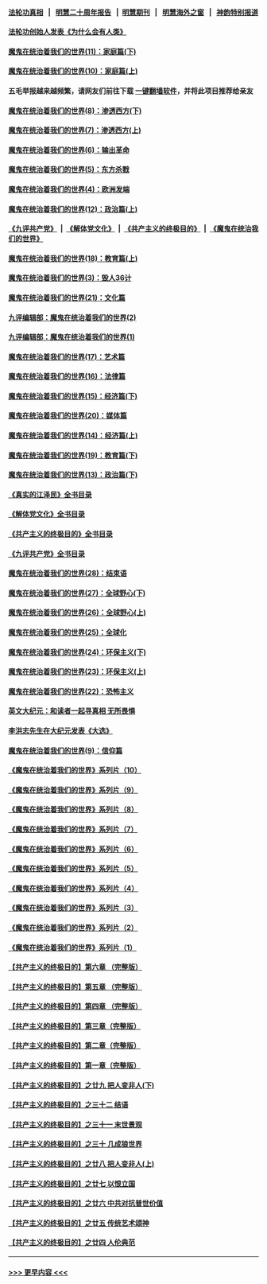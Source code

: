 #### [法轮功真相](https://github.com/gfw-breaker/truth/blob/master/README.md?t=0) &nbsp;&nbsp;|&nbsp;&nbsp; [明慧二十周年报告](https://github.com/gfw-breaker/mh-reports/blob/master/README.md?t=0) &nbsp;&nbsp;|&nbsp;&nbsp;[明慧期刊](https://github.com/gfw-breaker/mh-qikan) &nbsp;&nbsp;|&nbsp;&nbsp; [明慧海外之窗](https://github.com/gfw-breaker/mh-news/blob/master/README.md?t=0) &nbsp;&nbsp;|&nbsp;&nbsp; [神韵特别报道](https://github.com/gfw-breaker/mh-news/blob/master/shenyun.md?t=0)
#### [法轮功创始人发表《为什么会有人类》](../pages/nsc422/n13912117.md?t=03131543) 
#### [魔鬼在统治着我们的世界(11)：家庭篇(下)](../pages/nsc422/n10440961.md?t=03131543) 
#### [魔鬼在统治着我们的世界(10)：家庭篇(上)](../pages/nsc422/n10435448.md?t=03131543) 
#### 五毛举报越来越频繁，请网友们前往下载 [一键翻墙软件](https://github.com/gfw-breaker/ssr-accounts)，并将此项目推荐给亲友
#### [魔鬼在统治着我们的世界(8)：渗透西方(下)](../pages/nsc422/n10429603.md?t=03131543) 
#### [魔鬼在统治着我们的世界(7)：渗透西方(上)](../pages/nsc422/n10426013.md?t=03131543) 
#### [魔鬼在统治着我们的世界(6)：输出革命](../pages/nsc422/n10421536.md?t=03131543) 
#### [魔鬼在统治着我们的世界(5)：东方杀戮](../pages/nsc422/n10417707.md?t=03131543) 
#### [魔鬼在统治着我们的世界(4)：欧洲发端](../pages/nsc422/n10414890.md?t=03131543) 
#### [魔鬼在统治着我们的世界(12)：政治篇(上)](../pages/nsc422/n10444576.md?t=03131543) 
#### [《九评共产党》](https://github.com/begood0513/9ping.md/blob/master/README.md) &nbsp;|&nbsp; [《解体党文化》](../../../../jtdwh.md/blob/master/README.md)  &nbsp;|&nbsp; [《共产主义的终极目的》](../../../../gczydzjmd.md/blob/master/README.md) &nbsp;|&nbsp; [《魔鬼在统治我们的世界》](../../../../mgztzwmdsj.md/blob/master/README.md) 
#### [魔鬼在统治着我们的世界(18)：教育篇(上)](../pages/nsc422/n10526970.md?t=03131543) 
#### [魔鬼在统治着我们的世界(3)：毁人36计](../pages/nsc422/n10411583.md?t=03131543) 
#### [魔鬼在统治着我们的世界(21)：文化篇](../pages/nsc422/n10597706.md?t=03131543) 
#### [九评编辑部：魔鬼在统治着我们的世界(2)](../pages/nsc422/n10410036.md?t=03131543) 
#### [九评编辑部：魔鬼在统治着我们的世界(1)](../pages/nsc422/n10406825.md?t=03131543) 
#### [魔鬼在统治着我们的世界(17)：艺术篇](../pages/nsc422/n10499093.md?t=03131543) 
#### [魔鬼在统治着我们的世界(16)：法律篇](../pages/nsc422/n10485969.md?t=03131543) 
#### [魔鬼在统治着我们的世界(15)：经济篇(下)](../pages/nsc422/n10469975.md?t=03131543) 
#### [魔鬼在统治着我们的世界(20)：媒体篇](../pages/nsc422/n10586579.md?t=03131543) 
#### [魔鬼在统治着我们的世界(14)：经济篇(上)](../pages/nsc422/n10457370.md?t=03131543) 
#### [魔鬼在统治着我们的世界(19)：教育篇(下)](../pages/nsc422/n10564808.md?t=03131543) 
#### [魔鬼在统治着我们的世界(13)：政治篇(下)](../pages/nsc422/n10448270.md?t=03131543) 
#### [《真实的江泽民》全书目录](../pages/nsc422/n13721399.md?t=03131543) 
#### [《解体党文化》全书目录](../pages/nsc422/n13721157.md?t=03131543) 
#### [《共产主义的终极目的》全书目录](../pages/nsc422/n13721048.md?t=03131543) 
#### [《九评共产党》全书目录](../pages/nsc422/n13708085.md?t=03131543) 
#### [魔鬼在统治着我们的世界(28)：结束语](../pages/nsc422/n10936246.md?t=03131543) 
#### [魔鬼在统治着我们的世界(27)：全球野心(下)](../pages/nsc422/n10928319.md?t=03131543) 
#### [魔鬼在统治着我们的世界(26)：全球野心(上)](../pages/nsc422/n10900318.md?t=03131543) 
#### [魔鬼在统治着我们的世界(25)：全球化](../pages/nsc422/n10788205.md?t=03131543) 
#### [魔鬼在统治着我们的世界(24)：环保主义(下)](../pages/nsc422/n10695307.md?t=03131543) 
#### [魔鬼在统治着我们的世界(23)：环保主义(上)](../pages/nsc422/n10688613.md?t=03131543) 
#### [魔鬼在统治着我们的世界(22)：恐怖主义](../pages/nsc422/n10614727.md?t=03131543) 
#### [英文大纪元：和读者一起寻真相 无所畏惧](../pages/nsc422/n12542027.md?t=03131543) 
#### [李洪志先生在大纪元发表《大选》](../pages/nsc422/n12534746.md?t=03131543) 
#### [魔鬼在统治着我们的世界(9)：信仰篇](../pages/nsc422/n10432159.md?t=03131543) 
#### [《魔鬼在统治着我们的世界》系列片（10）](../pages/nsc422/n12292670.md?t=03131543) 
#### [《魔鬼在统治着我们的世界》系列片（9）](../pages/nsc422/n12290859.md?t=03131543) 
#### [《魔鬼在统治着我们的世界》系列片（8）](../pages/nsc422/n12287445.md?t=03131543) 
#### [《魔鬼在统治着我们的世界》系列片（7）](../pages/nsc422/n12283425.md?t=03131543) 
#### [《魔鬼在统治着我们的世界》系列片（6）](../pages/nsc422/n12282314.md?t=03131543) 
#### [《魔鬼在统治着我们的世界》系列片（5）](../pages/nsc422/n12281419.md?t=03131543) 
#### [《魔鬼在统治着我们的世界》系列片（4）](../pages/nsc422/n12274024.md?t=03131543) 
#### [《魔鬼在统治着我们的世界》系列片（3）](../pages/nsc422/n12271322.md?t=03131543) 
#### [《魔鬼在统治着我们的世界》系列片（2）](../pages/nsc422/n12269049.md?t=03131543) 
#### [《魔鬼在统治着我们的世界》系列片（1）](../pages/nsc422/n12267575.md?t=03131543) 
#### [【共产主义的终极目的】第六章 （完整版）](../pages/nsc422/n11428913.md?t=03131543) 
#### [【共产主义的终极目的】第五章 （完整版）](../pages/nsc422/n11428912.md?t=03131543) 
#### [【共产主义的终极目的】第四章 （完整版）](../pages/nsc422/n11428907.md?t=03131543) 
#### [【共产主义的终极目的】第三章（完整版）](../pages/nsc422/n11428848.md?t=03131543) 
#### [【共产主义的终极目的】第二章（完整版）](../pages/nsc422/n11428831.md?t=03131543) 
#### [【共产主义的终极目的】第一章（完整版）](../pages/nsc422/n11417651.md?t=03131543) 
#### [【共产主义的终极目的】之廿九 把人变非人(下)](../pages/nsc422/n11344140.md?t=03131543) 
#### [【共产主义的终极目的】之三十二 结语](../pages/nsc422/n11360535.md?t=03131543) 
#### [【共产主义的终极目的】之三十一 末世景观](../pages/nsc422/n11351129.md?t=03131543) 
#### [【共产主义的终极目的】之三十 几成狼世界](../pages/nsc422/n11348280.md?t=03131543) 
#### [【共产主义的终极目的】之廿八 把人变非人(上)](../pages/nsc422/n11340492.md?t=03131543) 
#### [【共产主义的终极目的】之廿七 以恨立国](../pages/nsc422/n11336944.md?t=03131543) 
#### [【共产主义的终极目的】之廿六 中共对抗普世价值](../pages/nsc422/n11324785.md?t=03131543) 
#### [【共产主义的终极目的】之廿五 传统艺术颂神](../pages/nsc422/n11296396.md?t=03131543) 
#### [【共产主义的终极目的】之廿四 人伦典范](../pages/nsc422/n11296397.md?t=03131543) 

----
#### [ >>> 更早内容 <<< ](../indexes/nsc422-earlier.md)
